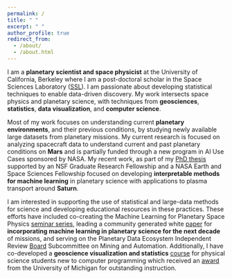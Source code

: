 ```yaml
---
permalink: /
title: " "
excerpt: " "
author_profile: true
redirect_from: 
  - /about/
  - /about.html
---
```


I am a **planetary scientist and space physicist** at the University of California, Berkeley where I am a post-doctoral scholar in the Space Sciences Laboratory ([SSL](https://www.ssl.berkeley.edu/)). I am passionate about developing statistical techniques to enable data-driven discovery. My work intersects space physics and planetary science, with techniques from **geosciences**, **statistics**, **data visualization**, and **computer science**. 

Most of my work focuses on understanding current **planetary environments**, and their previous conditions, by studying newly available large datasets from  planetary missions. My current research is focused on analyzing spacecraft data to understand current and past planetary conditions on **Mars** and is partially funded through a new program in AI Use Cases sponsored by NASA. My recent work, as part of my [PhD thesis](https://deepblue.lib.umich.edu/handle/2027.42/155251) supported by an NSF Graduate Research Fellowship and a NASA Earth and Space Sciences Fellowship focused on developing **interpretable methods for machine learning** in planetary science with applications to plasma transport around **Saturn**. 

I am interested in supporting the use of statistical and large-data methods for science and developing educational resources in these practices. These efforts have included co-creating the Machine Learning for Planetary Space Physics [seminar series](https://ml4psp.github.io/), leading a community generated white [paper](https://arxiv.org/abs/2007.15129) for **incorporating machine learning in planetary science for the next decade** of missions, and serving on the Planetary Data Ecosystem Independent Review [Board](https://www.nasa.gov/feature/nasa-establishes-board-to-review-planetary-data-ecosystem/) Subcommittee on Mining and Automation. Additionally, I have co-developed a **geoscience visualization and statistics** [course](https://github.com/abbyazari/data_vis_statistics_geosciences) for physical science students new to computer programming which received an [award](https://crlte.engin.umich.edu/towner-prize-winners/abigail-azari/) from the University of Michigan for outstanding instruction. 













